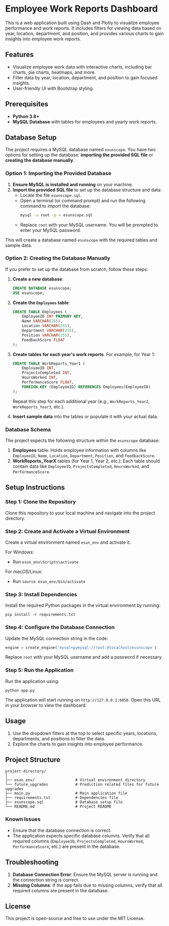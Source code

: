 # Employee Work Reports Dashboard

This is a web application built using Dash and Plotly to visualize employee performance and work reports. It includes filters for viewing data based on year, location, department, and position, and provides various charts to gain insights into employee work reports.

## Features

- Visualize employee work data with interactive charts, including bar charts, pie charts, heatmaps, and more.
- Filter data by year, location, department, and position to gain focused insights.
- User-friendly UI with Bootstrap styling.

## Prerequisites

- **Python 3.8+**
- **MySQL Database** with tables for employees and yearly work reports.

## Database Setup

The project requires a MySQL database named `esunscope`. You have two options for setting up the database: **importing the provided SQL file** or **creating the database manually**.

### Option 1: Importing the Provided Database

1. **Ensure MySQL is installed and running** on your machine.
2. **Import the provided SQL file** to set up the database structure and data:
   - Locate the file `esunscope.sql`.
   - Open a terminal (or command prompt) and run the following command to import the database:
     ```bash
     mysql -u root -p < esunscope.sql
     ```
   - Replace `root` with your MySQL username. You will be prompted to enter your MySQL password.

This will create a database named `esunscope` with the required tables and sample data.

### Option 2: Creating the Database Manually

If you prefer to set up the database from scratch, follow these steps:

1. **Create a new database**:
   ```sql
   CREATE DATABASE esunscope;
   USE esunscope;
   ```

2. **Create the `Employees` table**:
   ```sql
   CREATE TABLE Employees (
       EmployeeID INT PRIMARY KEY,
       Name VARCHAR(255),
       Location VARCHAR(255),
       Department VARCHAR(255),
       Position VARCHAR(255),
       FeedbackScore FLOAT
   );
   ```

3. **Create tables for each year's work reports**. For example, for Year 1:
   ```sql
   CREATE TABLE WorkReports_Year1 (
       EmployeeID INT,
       ProjectsCompleted INT,
       HoursWorked INT,
       PerformanceScore FLOAT,
       FOREIGN KEY (EmployeeID) REFERENCES Employees(EmployeeID)
   );
   ```

   Repeat this step for each additional year (e.g., `WorkReports_Year2`, `WorkReports_Year3`, etc.).

4. **Insert sample data** into the tables or populate it with your actual data.

### Database Schema

The project expects the following structure within the `esunscope` database:

1. **Employees** table: Holds employee information with columns like `EmployeeID`, `Name`, `Location`, `Department`, `Position`, and `FeedbackScore`.
2. **WorkReports_YearX** tables (for Year 1, Year 2, etc.): Each table should contain data like `EmployeeID`, `ProjectsCompleted`, `HoursWorked`, and `PerformanceScore`.

## Setup Instructions

### Step 1: Clone the Repository

Clone this repository to your local machine and navigate into the project directory.

### Step 2: Create and Activate a Virtual Environment

Create a virtual environment named `esun_env` and activate it.

For Windows:
- Run `esun_env\Scripts\activate`

For macOS/Linux:
- Run `source esun_env/bin/activate`

### Step 3: Install Dependencies

Install the required Python packages in the virtual environment by running:
```
pip install -r requirements.txt
```

### Step 4: Configure the Database Connection

Update the MySQL connection string in the code:
```python
engine = create_engine('mysql+pymysql://root:@localhost/esunscope')
```
Replace `root` with your MySQL username and add a password if necessary.

### Step 5: Run the Application

Run the application using:
```
python app.py
```
The application will start running on `http://127.0.0.1:8050`. Open this URL in your browser to view the dashboard.

## Usage

1. Use the dropdown filters at the top to select specific years, locations, departments, and positions to filter the data.
2. Explore the charts to gain insights into employee performance.

## Project Structure

```
project-directory/
│
├── esun_env/                  # Virtual environment directory
└── future_upgrades            # Prediction related files for future upgrades 
├── main.py                    # Main application file
├── requirements.txt           # Dependencies file
├── esunscope.sql              # Database setup file
└── README.md                  # Project README
```

### Known Issues

- Ensure that the database connection is correct.
- The application expects specific database columns. Verify that all required columns (`EmployeeID`, `ProjectsCompleted`, `HoursWorked`, `PerformanceScore`, etc.) are present in the database.

## Troubleshooting

1. **Database Connection Error**: Ensure the MySQL server is running and the connection string is correct.
2. **Missing Columns**: If the app fails due to missing columns, verify that all required columns are present in the database.

## License

This project is open-source and free to use under the MIT License.
